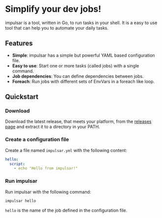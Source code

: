 # Simplify your dev jobs!

impulsar is a tool, written in Go, to run tasks in your shell. It is a easy to use tool that can help you to automate your daily tasks.


## Features

- **Simple**: impulsar has a simple but powerful YAML based configuration file.
- **Easy to use**: Start one or more tasks (called jobs) with a single command.
- **Job dependencies**: You can define dependencies between jobs.
- **Foreach**: Run jobs with different sets of EnvVars in a foreach like loop.


## Quickstart

### Download
Download the latest release, that meets your platform, from the [releases page](https://github.com/aimotrens/impulsar/releases/latest) and extract it to a directory in your PATH.


### Create a configuration file

Create a file named `impulsar.yml` with the following content:
```yaml
hello:
  script:
    - echo "Hello from impulsar!"
```

### Run impulsar

Run impulsar with the following command:
```bash
impulsar hello
```
`hello` is the name of the job defined in the configuration file.